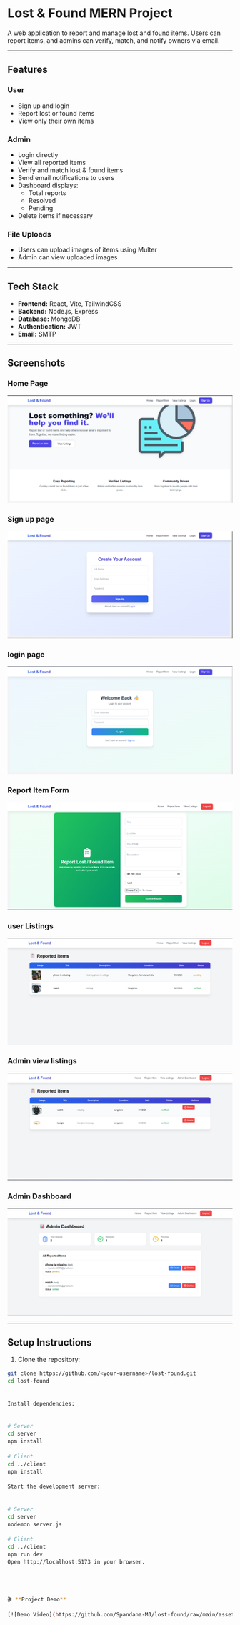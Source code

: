 # Lost & Found MERN Project

A web application to report and manage lost and found items. Users can report items, and admins can verify, match, and notify owners via email.  

---

## Features

### User
- Sign up and login
- Report lost or found items
- View only their own items

### Admin
- Login directly
- View all reported items
- Verify and match lost & found items
- Send email notifications to users
- Dashboard displays:
  - Total reports
  - Resolved
  - Pending
- Delete items if necessary

### File Uploads
- Users can upload images of items using Multer
- Admin can view uploaded images

---

## Tech Stack
- **Frontend:** React, Vite, TailwindCSS  
- **Backend:** Node.js, Express  
- **Database:** MongoDB  
- **Authentication:** JWT  
- **Email:** SMTP  

---

## Screenshots

### Home Page
![Home Page](screenshots/homepage.png)

### Sign up page
![sign up page](screenshots/signup.png)

### login page
![login page](screenshots/login.png)

### Report Item Form
![Report item form](screenshots/ReportItem.png)


### user Listings
![user listings](screenshots/user_viewlistings.png.png)


### Admin view listings
![Admin Viewlistings](screenshots/Admin_ViewListings.png)

### Admin Dashboard
![Admin Dashboard](screenshots/Admin_Dasboard.png)

---

## Setup Instructions

1. Clone the repository:
```bash
git clone https://github.com/<your-username>/lost-found.git
cd lost-found


Install dependencies:


# Server
cd server
npm install

# Client
cd ../client
npm install

Start the development server:


# Server
cd server
nodemon server.js

# Client
cd ../client
npm run dev
Open http://localhost:5173 in your browser.




🎬 **Project Demo**

[![Demo Video](https://github.com/Spandana-MJ/lost-found/raw/main/assets/demo-video.png)](https://drive.google.com/file/d/11qqrrElIWBaEFXwVibpE8Knr67JLJAJn/view?usp=sharing)


